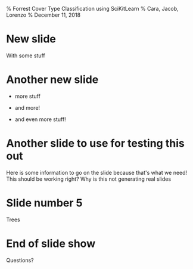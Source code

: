 % Forrest Cover Type Classification using SciKitLearn
% Cara, Jacob, Lorenzo
% December 11, 2018

# New slide

With some stuff

# Another new slide

- more stuff
- and more!

- and even more stuff!

# Another slide to use for testing this out

Here is some information to go on the slide because that's what we need!
This should be working right?
Why is this not generating real slides

# Slide number 5

Trees

# End of slide show

Questions?

